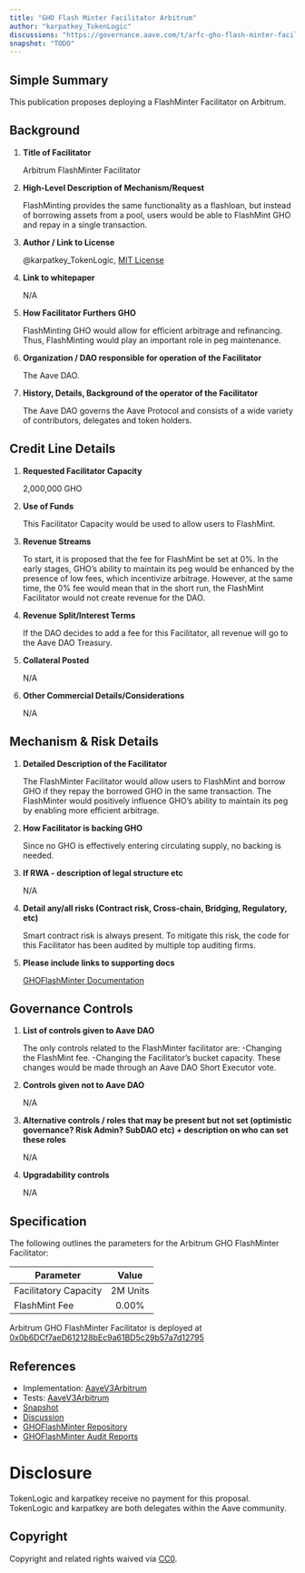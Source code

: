 ```yaml
---
title: "GHO Flash Minter Facilitator Arbitrum"
author: "karpatkey_TokenLogic"
discussions: "https://governance.aave.com/t/arfc-gho-flash-minter-facilitator-arbitrum/18445"
snapshot: "TODO"
---
```


## Simple Summary

This publication proposes deploying a FlashMinter Facilitator on Arbitrum.

## Background

1. **Title of Facilitator**

   Arbitrum FlashMinter Facilitator

2. **High-Level Description of Mechanism/Request**

   FlashMinting provides the same functionality as a flashloan, but instead of borrowing assets from a pool, users would be able to FlashMint GHO and repay in a single transaction.

3. **Author / Link to License**

   @karpatkey_TokenLogic, [MIT License](https://github.com/aave/gho-core/blob/main/LICENSE)

4. **Link to whitepaper**

   N/A

5. **How Facilitator Furthers GHO**

   FlashMinting GHO would allow for efficient arbitrage and refinancing. Thus, FlashMinting would play an important role in peg maintenance.

6. **Organization / DAO responsible for operation of the Facilitator**

   The Aave DAO.

7. **History, Details, Background of the operator of the Facilitator**

   The Aave DAO governs the Aave Protocol and consists of a wide variety of contributors, delegates and token holders.

## Credit Line Details

1. **Requested Facilitator Capacity**

   2,000,000 GHO

2. **Use of Funds**

   This Facilitator Capacity would be used to allow users to FlashMint.

3. **Revenue Streams**

   To start, it is proposed that the fee for FlashMint be set at 0%. In the early stages, GHO’s ability to maintain its peg would be enhanced by the presence of low fees, which incentivize arbitrage. However, at the same time, the 0% fee would mean that in the short run, the FlashMint Facilitator would not create revenue for the DAO.

4. **Revenue Split/Interest Terms**

   If the DAO decides to add a fee for this Facilitator, all revenue will go to the Aave DAO Treasury.

5. **Collateral Posted**

   N/A

6. **Other Commercial Details/Considerations**

   N/A

## Mechanism & Risk Details

1. **Detailed Description of the Facilitator**

   The FlashMinter Facilitator would allow users to FlashMint and borrow GHO if they repay the borrowed GHO in the same transaction. The FlashMinter would positively influence GHO’s ability to maintain its peg by enabling more efficient arbitrage.

2. **How Facilitator is backing GHO**

   Since no GHO is effectively entering circulating supply, no backing is needed.

3. **If RWA - description of legal structure etc**

   N/A

4. **Detail any/all risks (Contract risk, Cross-chain, Bridging, Regulatory, etc)**

   Smart contract risk is always present. To mitigate this risk, the code for this Facilitator has been audited by multiple top auditing firms.

5. **Please include links to supporting docs**

   [GHOFlashMinter Documentation](https://docs.gho.xyz/developer-docs/flashmint-facilitator/GhoFlashMinter)

## Governance Controls

1. **List of controls given to Aave DAO**

   The only controls related to the FlashMinter facilitator are:
   -Changing the FlashMint fee.
   -Changing the Facilitator’s bucket capacity.
   These changes would be made through an Aave DAO Short Executor vote.

2. **Controls given not to Aave DAO**

   N/A

3. **Alternative controls / roles that may be present but not set (optimistic governance? Risk Admin? SubDAO etc) + description on who can set these roles**

   N/A

4. **Upgradability controls**

   N/A

## Specification

The following outlines the parameters for the Arbitrum GHO FlashMinter Facilitator:

| Parameter             |  Value   |
| --------------------- | :------: |
| Facilitatory Capacity | 2M Units |
| FlashMint Fee         |  0.00%   |

Arbitrum GHO FlashMinter Facilitator is deployed at [0x0b6DCf7aeD612128bEc9a61BD5c29b57a7d12795](https://arbiscan.io/address/0x0b6DCf7aeD612128bEc9a61BD5c29b57a7d12795)

## References

- Implementation: [AaveV3Arbitrum](https://github.com/bgd-labs/aave-proposals-v3/blob/main/src/20240727_AaveV3Arbitrum_GHOFlashMinterFacilitatorArbitrum/AaveV3Arbitrum_GHOFlashMinterFacilitatorArbitrum_20240727.sol)
- Tests: [AaveV3Arbitrum](https://github.com/bgd-labs/aave-proposals-v3/blob/main/src/20240727_AaveV3Arbitrum_GHOFlashMinterFacilitatorArbitrum/AaveV3Arbitrum_GHOFlashMinterFacilitatorArbitrum_20240727.t.sol)
- [Snapshot](TODO)
- [Discussion](https://governance.aave.com/t/arfc-gho-flash-minter-facilitator-arbitrum/18445)
- [GHOFlashMinter Repository](https://github.com/aave/gho-core/tree/main/src/contracts/facilitators/flashMinter)
- [GHOFlashMinter Audit Reports](https://github.com/aave/gho-core/tree/main/audits)

# Disclosure

TokenLogic and karpatkey receive no payment for this proposal. TokenLogic and karpatkey are both delegates within the Aave community.

## Copyright

Copyright and related rights waived via [CC0](https://creativecommons.org/publicdomain/zero/1.0/).

